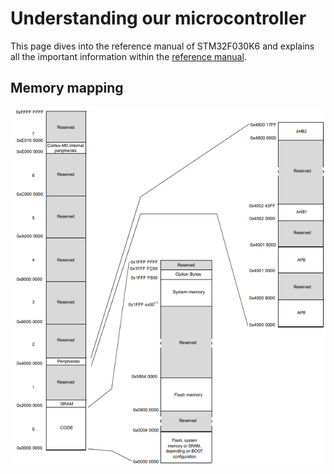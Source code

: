 # Understanding our microcontroller

This page dives into the reference manual of STM32F030K6 and explains all the important information within the [reference manual](https://www.st.com/resource/en/datasheet/stm32f030f4.pdf).

## Memory mapping

![Memory mapping](imgs/memory.png)